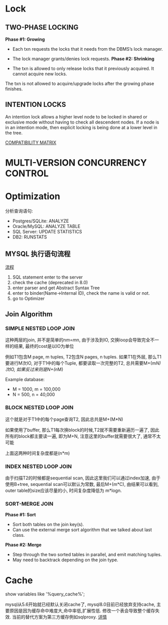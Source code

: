 # Lock
## TWO-PHASE LOCKING

**Phase #1: Growing**

* Each txn requests the locks that it needs from the DBMS’s
lock manager.
* The lock manager grants/denies lock requests.
**Phase #2: Shrinking**

* The txn is allowed to only release locks that it previously
acquired. It cannot acquire new locks.

The txn is not allowed to acquire/upgrade locks
after the growing phase finishes.


## INTENTION LOCKS
An intention lock allows a higher level node to
be locked in shared or exclusive mode without
having to check all descendent nodes.
If a node is in an intention mode, then explicit
locking is being done at a lower level in the tree.

[COMPATIBILITY MATRIX](!https://github.com/zzzyyyxxxmmm/basics/blob/master/image/lock_compa.png)

# MULTI-VERSION CONCURRENCY CONTROL


# Optimization

分析查询语句:
* Postgres/SQLite: ANALYZE
* Oracle/MySQL: ANALYZE TABLE
* SQL Server: UPDATE STATISTICS
* DB2: RUNSTATS

## MYSQL 执行语句流程
[流程](!https://juejin.im/post/5b7036de6fb9a009c40997eb)
1. SQL statement enter to the server
2. check the cache (deprecated in 8.0)
3. enter parser and get Abstract Syntax Tree
4. enter to binder(Name→Internal ID), check the name is valid or not.
5. go to Optimizer

## Join Algorithm

### SIMPLE NESTED LOOP JOIN

这种两层的join, 并不是简单的n*m=m*n, 由于涉及到IO, 交换loop会导致完全不一样的结果, 最终的cost是以IO为单位

例如T1包含M page, m tuples, T2包含N pages, n tuples. 如果T1在外层, 那么T1要进行M次IO, 对于T1中的每个Tuple, 都要读取一次完整的T2, 总共需要M+(m*N)次IO, 如果反过来则是N+(n*M)

Example database:
* M = 1000, m = 100,000
* N = 500, n = 40,000 

### BLOCK NESTED LOOP JOIN

这个就是对于T1中的每个page查询T2, 因此总共是M+(M*N)

如果使用了buffer, 那么T1每次换block的时候,T2就不需要重新遍历一遍了, 因此所有的block都主要读一遍, 即为M+N, 注意这里的buffer就需要很大了, 通常不太可能

上面这两种时间复杂度都是(n*m)

### INDEX NESTED LOOP JOIN

由于扫描T2的时候都是sequential scan, 因此这里我们可以通过index加速, 由于使用B+tree, sequential scan可以默认为常数, 最后M+(m*C), 由结果可以看到, outer table的size应该尽量的小, 时间复杂度降低为 m\*logn.

### SORT-MERGE JOIN

**Phase #1: Sort**
* Sort both tables on the join key(s).
* Can use the external merge sort algorithm that we talked
about last class.

**Phase #2: Merge**
* Step through the two sorted tables in parallel, and emit
matching tuples.
* May need to backtrack depending on the join type.

# Cache

show variables like '%query_cache%'; 

mysql从5.6开始就已经默认关闭cache了, mysql8.0目前已经放弃支持cache, 主要原因是因为缓存命中难度大,命中率低,扩展性低. 修改一个表会导致整个缓存失效. 当前的替代方案为第三方缓存例如sqlproxy. [详情](!https://mysqlserverteam.com/mysql-8-0-retiring-support-for-the-query-cache/)